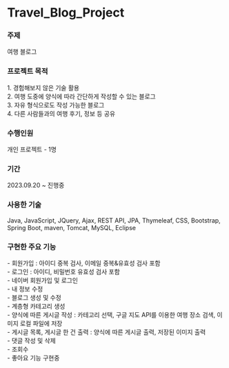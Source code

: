# Travel_Blog_Project

<h3>주제</h3>
여행 블로그<br/>

<h3>프로젝트 목적</h3>
1. 경험해보지 않은 기술 활용<br/>
2. 여행 도중에 양식에 따라 간단하게 작성할 수 있는 블로그<br/>
3. 자유 형식으로도 작성 가능한 블로그<br/>
4. 다른 사람들과의 여행 후기, 정보 등 공유<br/>

<h3>수행인원</h3>
개인 프로젝트  - 1명<br/>

<h3>기간</h3>
2023.09.20 ~ 진행중 <br/>

<h3>사용한 기술</h3>
Java, JavaScript, JQuery, Ajax, REST API, JPA, Thymeleaf, CSS, Bootstrap, Spring Boot, maven, Tomcat, MySQL, Eclipse <br/>

<h3>구현한 주요 기능</h3>
- 회원가입 : 아이디 중복 검사, 이메일 중복&유효성 검사 포함<br/>
- 로그인 : 아이디, 비밀번호 유효성 검사 포함<br/>
- 네이버 회원가입 및 로그인<br/>
- 내 정보 수정<br/>
- 블로그 생성 및 수정<br/>
- 계층형 카테고리 생성<br/>
- 양식에 따른 게시글 작성 : 카테고리 선택, 구글 지도 API를 이용한 여행 장소 검색, 이미지 로컬 파일에 저장<br/>
- 게시글 목록, 게시글 한 건 출력 : 양식에 따른 게시글 출력, 저장된 이미지 출력<br/>
- 댓글 작성 및 삭제<br/>
- 조회수<br/>
- 좋아요 기능 구현중

